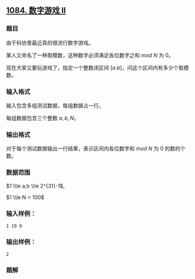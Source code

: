 ## [1084\. 数字游戏 II](https://www.acwing.com/problem/content/1086/)

### 题目

由于科协里最近真的很流行数字游戏。

某人又命名了一种取模数，这种数字必须满足各位数字之和 $mod\ N$ 为 $0$。

现在大家又要玩游戏了，指定一个整数闭区间 $[a.b]$，问这个区间内有多少个取模数。

### 输入格式

输入包含多组测试数据，每组数据占一行。

每组数据包含三个整数 $a,b,N$。

### 输出格式

对于每个测试数据输出一行结果，表示区间内各位数字和 $mod\ N$ 为 $0$ 的数的个数。

### 数据范围

$1 \\le a,b \\le 2^{31}-1$,

$1 \\le N < 100$

### 输入样例：

```
1 19 9
```

### 输出样例：

```
2
```

### 题解

